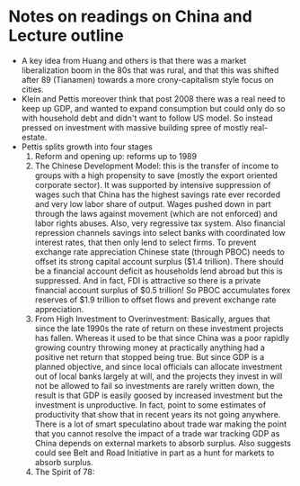 # Notes on readings on China and Lecture outline

-   A key idea from Huang and others is that there was a market liberalization boom in the 80s that was rural, and that this was shifted after 89 (Tianamen) towards a more crony-capitalism style focus on cities.
-   Klein and Pettis moreover think that post 2008 there was a real need to keep up GDP, and wanted to expand consumption but could only do so with household debt and didn't want to follow US model. So instead pressed on investment with massive building spree of mostly real-estate.
-   Pettis splits growth into four stages
    1.  Reform and opening up: reforms up to 1989
    2.  The Chinese Development Model: this is the transfer of income to groups with a high propensity to save (mostly the export oriented corporate sector). It was supported by intensive suppression of wages such that China has the highest savings rate ever recorded and very low labor share of output. Wages pushed down in part through the laws against movement (which are not enforced) and labor rights abuses. Also, very regressive tax system. Also financial repression channels savings into select banks with coordinated low interest rates, that then only lend to select firms. To prevent exchange rate appreciation Chinese state (through PBOC) needs to offset its strong capital account surplus (\$1.4 trillion). There should be a financial account deficit as households lend abroad but this is suppressed. And in fact, FDI is attractive so there is a private financial account surplus of \$0.5 trillion! So PBOC accumulates forex reserves of \$1.9 trillion to offset flows and prevent exchange rate appreciation.
    3.  From High Investment to Overinvestment: Basically, argues that since the late 1990s the rate of return on these investment projects has fallen. Whereas it used to be that since China was a poor rapidly growing country throwing money at practically anything had a positive net return that stopped being true. But since GDP is a planned objective, and since local officials can allocate investment out of local banks largely at will, and the projects they invest in will not be allowed to fail so investments are rarely written down, the result is that GDP is easily goosed by increased investment but the investment is unproductive. In fact, point to some estimates of productivity that show that in recent years its not going anywhere. There is a lot of smart speculatino about trade war making the point that you cannot resolve the impact of a trade war tracking GDP as China depends on external markets to absorb surplus. Also suggests could see Belt and Road Initiative in part as a hunt for markets to absorb surplus.
    4.  The Spirit of 78:
